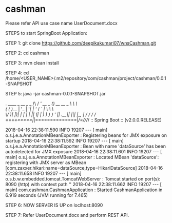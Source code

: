 # cashman

Please refer API use case name UserDocument.docx

STEPS to start SpringBoot Application:

STEP 1: git clone https://github.com/deepikakumari07/wnsCashman.git

STEP 2: cd cashman

STEP 3: mvn clean install

STEP 4: cd /home/<USER_NAME>/.m2/repository/com/cashman/project/cashman/0.0.1-SNAPSHOT

STEP 5: java -jar cashman-0.0.1-SNAPSHOT.jar

.   ____          _            __ _ _
/\\ / ___'_ __ _ _(_)_ __  __ _ \ \ \ \
( ( )\___ | '_ | '_| | '_ \/ _` | \ \ \ \
\\/  ___)| |_)| | | | | || (_| |  ) ) ) )
'  |____| .__|_| |_|_| |_\__, | / / / /
=========|_|==============|___/=/_/_/_/
:: Spring Boot ::        (v2.0.0.RELEASE)

2018-04-16 22:38:11.590  INFO 19207 --- [           main] o.s.j.e.a.AnnotationMBeanExporter        : Registering beans for JMX exposure on startup
2018-04-16 22:38:11.592  INFO 19207 --- [           main] o.s.j.e.a.AnnotationMBeanExporter        : Bean with name 'dataSource' has been autodetected for JMX exposure
2018-04-16 22:38:11.601  INFO 19207 --- [           main] o.s.j.e.a.AnnotationMBeanExporter        : Located MBean 'dataSource': registering with JMX server as MBean [com.zaxxer.hikari:name=dataSource,type=HikariDataSource]
2018-04-16 22:38:11.658  INFO 19207 --- [           main] o.s.b.w.embedded.tomcat.TomcatWebServer  : Tomcat started on port(s): 8090 (http) with context path ''
2018-04-16 22:38:11.662  INFO 19207 --- [           main] com.cashman.CashmanApplication           : Started CashmanApplication in 6.919 seconds (JVM running for 7.465)

STEP 6: NOW SERVER IS UP on loclhost:8090

STEP 7: Refer UserDocument.docx and perform REST API.
